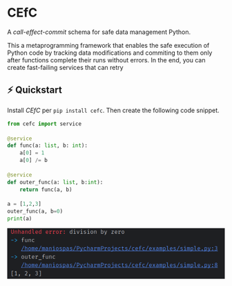 # CEfC

A *call-effect-commit* schema for safe data management Python.

This a metaprogramming framework that enables the safe execution
of Python code by tracking data modifications and commiting to them
only after functions complete their runs without errors. In the end,
you can create fast-failing services that can retry 


## :zap: Quickstart

Install *CEfC* per `pip install cefc`. Then create the
following code snippet.

```python
from cefc import service

@service
def func(a: list, b: int):
    a[0] = 1
    a[0] /= b

@service
def outer_func(a: list, b:int):
    return func(a, b)

a = [1,2,3]
outer_func(a, b=0)
print(a)
```


![Error example](docs/error.png)